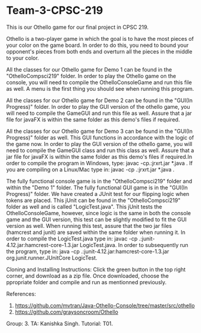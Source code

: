 # Team-3-CPSC-219

This is our Othello game for our final project in CPSC 219. 

Othello is a two-player game in which the goal is to have the most pieces of your color on the game board. In order to do this, you need to bound your opponent's pieces from both ends and overturn all the pieces in the middle to your color. 

All the classes for our Othello game for Demo 1 can be found in the "OthelloCompsci219" folder.
In order to play the Othello game on the console, you will need to compile the OthelloConsoleGame and run this file as well. 
A menu is the first thing you should see when running this program. 

All the classes for our Othello game for Demo 2 can be found in the "GUI(In Progress)" folder.
In order to play the GUI version of the othello game, you will need to compile the GameGUI and run this file as well. 
Assure that a jar file for javaFX is within the same folder as this demo's files if required. 

All the classes for our Othello game for Demo 3 can be found in the "GUI(In Progress)" folder as well. This GUI functions in accordance with the logic of the game now. 
In order to play the GUI version of the othello game, you will need to compile the GameGUI class and run this class as well. 
Assure that a jar file for javaFX is within the same folder as this demo's files if required.In order to compile the program in Windows, type: javac -cp.:jrxrt.jar *.java .
If you are compiling on a Linux/Mac type in: javac -cp .:jrxrt.jar *.java .

The fully functional console game is in the "OthelloCompsci219" folder and within the "Demo 1" folder.
The fully functional GUI game is in the "GUI(In Progress)" folder.
We have created a JUnit test for our flipping logic when tokens are placed. This jUnit can be found in the "OthelloCompsci219" folder as well and is called "LogicTest.java". This jUnit tests the OthelloConsoleGame, however, since logic is the same in both the console game and the GUI version, this test can be slightly modified to fit the GUI version as well. When running this test, assure that the two jar files (hamcrest and junit) are saved within the same folder when running it. In order to compile the LogicTest.java type in: javac -cp .:junit-4.12.jar:hamcrest-core-1.3.jar LogicTest.java. In order to subsequently run the program, type in: java -cp .:junit-4.12.jar:hamcrest-core-1.3.jar org.junit.runner.JUnitCore LogicTest.

Cloning and Installing Instructions:
Click the green button in the top right corner, and download as a zip file. Once downloaded, choose the ppropriate folder and compile and run as mentionned previously. 

References: 
1. https://github.com/mvtran/Java-Othello-Console/tree/master/src/othello
2. https://github.com/graysoncroom/Othello

Group: 3.
TA: Kanishka Singh. 
Tutorial: T01.
